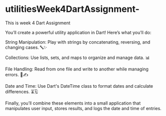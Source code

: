 # utilitiesWeek4DartAssignment-
This is week 4 Dart Assignment

You’ll create a powerful utility application in Dart! Here’s what you’ll do:

String Manipulation: Play with strings by concatenating, reversing, and changing cases. 🔤✨

Collections: Use lists, sets, and maps to organize and manage data. 📊

File Handling: Read from one file and write to another while managing errors. 📂✍️

Date and Time: Use Dart's DateTime class to format dates and calculate differences. ⏳🗓️

Finally, you’ll combine these elements into a small application that manipulates user input, stores results, and logs the date and time of entries.
